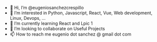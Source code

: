 - 👋 Hi, I’m @eugeniosanchezcrespillo
- 👀 I’m interested in Python, Javascript, React, Vue, Web development, Linux, Devops, ...
- 🌱 I’m currently learning React and Lpic 1
- 💞️ I’m looking to collaborate on Useful Projects
- 📫 How to reach me eugenio dot sanchez @ gmail dot com

<!---
eugeniosanchezcrespillo/eugeniosanchezcrespillo is a ✨ special ✨ repository because its `README.md` (this file) appears on your GitHub profile.
You can click the Preview link to take a look at your changes.
--->

